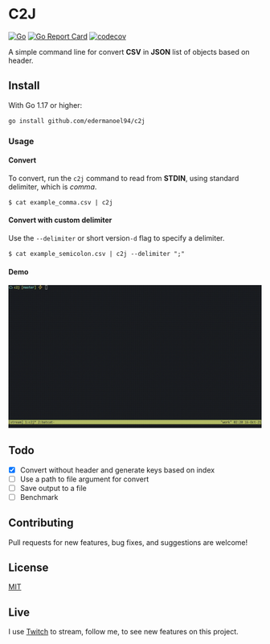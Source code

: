 # C2J

[![Go](https://github.com/edermanoel94/c2j/actions/workflows/go.yml/badge.svg)](https://github.com/edermanoel94/c2j/actions/workflows/go.yml)
[![Go Report Card](https://goreportcard.com/badge/github.com/edermanoel94/c2j)](https://goreportcard.com/report/github.com/edermanoel94/c2j)
[![codecov](https://codecov.io/gh/edermanoel94/c2j/branch/master/graph/badge.svg)](https://codecov.io/gh/edermanoel94/c2j)

A simple command line for convert **CSV** in **JSON** list of objects based on header.

## Install

With Go 1.17 or higher:

```
go install github.com/edermanoel94/c2j
```

### Usage

#### Convert

To convert, run the `c2j` command to read from **STDIN**, using standard delimiter, which is *comma*.

```
$ cat example_comma.csv | c2j
```

#### Convert with custom delimiter

Use the `--delimiter` or short version`-d` flag to specify a delimiter.

```
$ cat example_semicolon.csv | c2j --delimiter ";"
```

#### Demo

![Demonstration](demo.gif)

## Todo

- [x] Convert without header and generate keys based on index
- [ ] Use a path to file argument for convert
- [ ] Save output to a file
- [ ] Benchmark

## Contributing

Pull requests for new features, bug fixes, and suggestions are welcome!

## License

[MIT](https://github.com/edermanoel94/c2j/blob/master/LICENSE)

## Live

I use [Twitch](https://twitch.tv/thegravidade) to stream, follow me, to see new features on this project.
